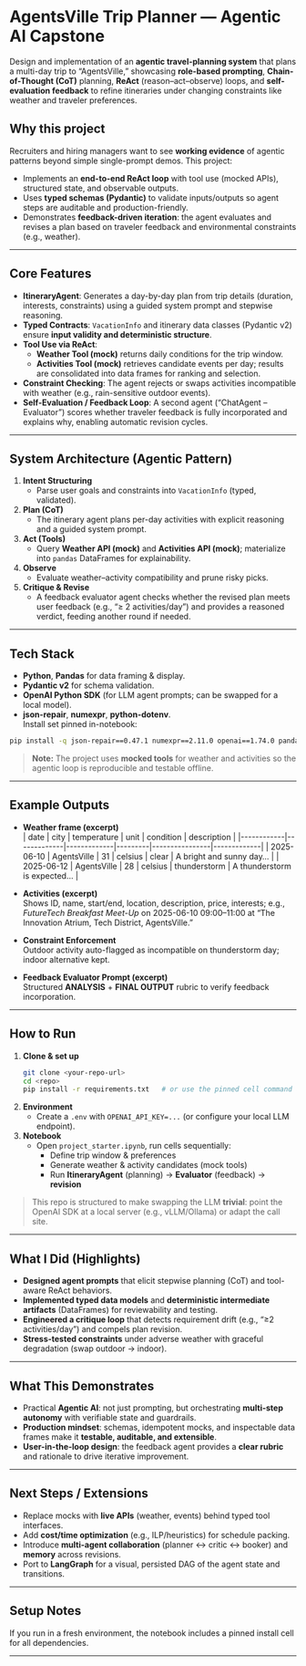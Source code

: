 # AgentsVille Trip Planner — Agentic AI Capstone

Design and implementation of an **agentic travel-planning system** that plans a multi-day trip to “AgentsVille,” showcasing **role-based prompting**, **Chain-of-Thought (CoT)** planning, **ReAct** (reason–act–observe) loops, and **self-evaluation feedback** to refine itineraries under changing constraints like weather and traveler preferences.

## Why this project
Recruiters and hiring managers want to see **working evidence** of agentic patterns beyond simple single-prompt demos. This project:
- Implements an **end-to-end ReAct loop** with tool use (mocked APIs), structured state, and observable outputs.
- Uses **typed schemas (Pydantic)** to validate inputs/outputs so agent steps are auditable and production-friendly.
- Demonstrates **feedback-driven iteration**: the agent evaluates and revises a plan based on traveler feedback and environmental constraints (e.g., weather).

---

## Core Features

- **ItineraryAgent**: Generates a day-by-day plan from trip details (duration, interests, constraints) using a guided system prompt and stepwise reasoning.  
- **Typed Contracts**: `VacationInfo` and itinerary data classes (Pydantic v2) ensure **input validity and deterministic structure**.  
- **Tool Use via ReAct**:  
  - **Weather Tool (mock)** returns daily conditions for the trip window.  
  - **Activities Tool (mock)** retrieves candidate events per day; results are consolidated into data frames for ranking and selection.  
- **Constraint Checking**: The agent rejects or swaps activities incompatible with weather (e.g., rain-sensitive outdoor events).  
- **Self-Evaluation / Feedback Loop**: A second agent (“ChatAgent – Evaluator”) scores whether traveler feedback is fully incorporated and explains why, enabling automatic revision cycles.  

---

## System Architecture (Agentic Pattern)

1. **Intent Structuring**  
   - Parse user goals and constraints into `VacationInfo` (typed, validated).  
2. **Plan (CoT)**  
   - The itinerary agent plans per-day activities with explicit reasoning and a guided system prompt.  
3. **Act (Tools)**  
   - Query **Weather API (mock)** and **Activities API (mock)**; materialize into `pandas` DataFrames for explainability.  
4. **Observe**  
   - Evaluate weather–activity compatibility and prune risky picks.  
5. **Critique & Revise**  
   - A feedback evaluator agent checks whether the revised plan meets user feedback (e.g., “≥ 2 activities/day”) and provides a reasoned verdict, feeding another round if needed.  

---

## Tech Stack

- **Python**, **Pandas** for data framing & display.  
- **Pydantic v2** for schema validation.  
- **OpenAI Python SDK** (for LLM agent prompts; can be swapped for a local model).  
- **json-repair**, **numexpr**, **python-dotenv**.  
Install set pinned in-notebook:  
```bash
pip install -q json-repair==0.47.1 numexpr==2.11.0 openai==1.74.0 pandas==2.3.0 pydantic==2.11.7 python-dotenv==1.1.0
```

> **Note:** The project uses **mocked tools** for weather and activities so the agentic loop is reproducible and testable offline.  

---

## Example Outputs

- **Weather frame (excerpt)**  
  | date       | city        | temperature | unit    | condition      | description |
  |------------|-------------|-------------|---------|----------------|-------------|
  | 2025-06-10 | AgentsVille | 31          | celsius | clear          | A bright and sunny day… |
  | 2025-06-12 | AgentsVille | 28          | celsius | thunderstorm   | A thunderstorm is expected… |

- **Activities (excerpt)**  
  Shows ID, name, start/end, location, description, price, interests; e.g., *FutureTech Breakfast Meet-Up* on 2025-06-10 09:00–11:00 at “The Innovation Atrium, Tech District, AgentsVille.”

- **Constraint Enforcement**  
  Outdoor activity auto-flagged as incompatible on thunderstorm day; indoor alternative kept.

- **Feedback Evaluator Prompt (excerpt)**  
  Structured **ANALYSIS** + **FINAL OUTPUT** rubric to verify feedback incorporation.  

---

## How to Run

1. **Clone & set up**
   ```bash
   git clone <your-repo-url>
   cd <repo>
   pip install -r requirements.txt   # or use the pinned cell command above
   ```
2. **Environment**
   - Create a `.env` with `OPENAI_API_KEY=...` (or configure your local LLM endpoint).
3. **Notebook**
   - Open `project_starter.ipynb`, run cells sequentially:
     - Define trip window & preferences
     - Generate weather & activity candidates (mock tools)
     - Run **ItineraryAgent** (planning) → **Evaluator** (feedback) → **revision**

> This repo is structured to make swapping the LLM **trivial**: point the OpenAI SDK at a local server (e.g., vLLM/Ollama) or adapt the call site.

---

## What I Did (Highlights)

- **Designed agent prompts** that elicit stepwise planning (CoT) and tool-aware ReAct behaviors.  
- **Implemented typed data models** and **deterministic intermediate artifacts** (DataFrames) for reviewability and testing.  
- **Engineered a critique loop** that detects requirement drift (e.g., “≥2 activities/day”) and compels plan revision.  
- **Stress-tested constraints** under adverse weather with graceful degradation (swap outdoor → indoor).  

---

## What This Demonstrates

- Practical **Agentic AI**: not just prompting, but orchestrating **multi-step autonomy** with verifiable state and guardrails.
- **Production mindset**: schemas, idempotent mocks, and inspectable data frames make it **testable, auditable, and extensible**.
- **User-in-the-loop design**: the feedback agent provides a **clear rubric** and rationale to drive iterative improvement.  

---

## Next Steps / Extensions

- Replace mocks with **live APIs** (weather, events) behind typed tool interfaces.  
- Add **cost/time optimization** (e.g., ILP/heuristics) for schedule packing.  
- Introduce **multi-agent collaboration** (planner ↔ critic ↔ booker) and **memory** across revisions.  
- Port to **LangGraph** for a visual, persisted DAG of the agent state and transitions.

---

## Setup Notes

If you run in a fresh environment, the notebook includes a pinned install cell for all dependencies.  

---

